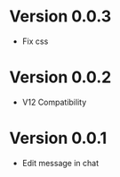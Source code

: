 # Version 0.0.3
- Fix css

# Version 0.0.2
- V12 Compatibility

# Version 0.0.1
 - Edit message in chat